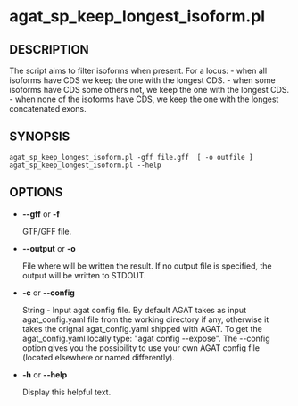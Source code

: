 # agat\_sp\_keep\_longest\_isoform.pl

## DESCRIPTION

The script aims to filter isoforms when present. For a locus:
\- when all isoforms have CDS we keep the one with the longest CDS.
\- when some isoforms have CDS some others not, we keep the one with the longest CDS.
\- when none of the isoforms have CDS, we keep the one with the longest concatenated exons. 

## SYNOPSIS

```
agat_sp_keep_longest_isoform.pl -gff file.gff  [ -o outfile ]
agat_sp_keep_longest_isoform.pl --help
```

## OPTIONS

- **--gff** or **-f**

    GTF/GFF file.

- **--output** or **-o**

    File where will be written the result. If no output file is specified, the output will be written to STDOUT.

- **-c** or **--config**

    String - Input agat config file. By default AGAT takes as input agat_config.yaml file from the working directory if any,
    otherwise it takes the orignal agat_config.yaml shipped with AGAT. To get the agat_config.yaml locally type: "agat config --expose".
    The --config option gives you the possibility to use your own AGAT config file (located elsewhere or named differently).

- **-h** or **--help**

    Display this helpful text.

